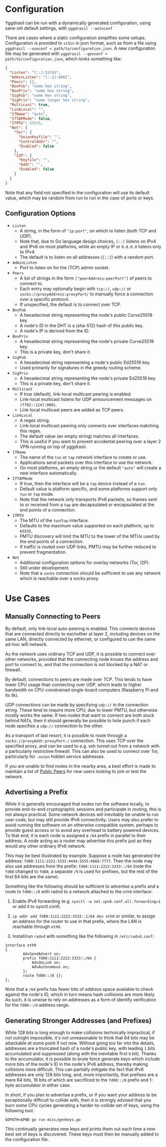 # Configuration

Yggdrasil can be run with a dynamically generated configuration, using sane-ish default settings, with `yggdrasil --autoconf`

There are cases where a static configuration simplifies some setups.
Configuration is provided to `stdin` in json format, such as from a file using `yggdrasil --useconf < path/to/configuration.json`.
A new configuration file may be generated with `yggdrasil --genconf > path/to/configuration.json`, which looks something like:

```json
{
  "Listen": "[::]:51743",
  "AdminListen": "[::1]:9001",
  "Peers": [],
  "BoxPub": "some hex string",
  "BoxPriv": "some hex string",
  "SigPub": "some hex string",
  "SigPriv": "some longer hex string",
  "Multicast": true,
  "LinkLocal": "",
  "IfName": "auto",
  "IfTAPMode": false,
  "IfMTU": 65535,
  "Net": {
    "Tor": {
      "OnionKeyfile": "",
      "ControlAddr": "",
      "Enabled": false
    },
    "I2P": {
      "Keyfile": "",
      "Addr": "",
      "Enabled": false
    }
  }
}
```

Note that any field not specified in the configuration will use its default value, which may be random from run to run in the case of ports or keys.

## Configuration Options

- `Listen`
    - A string, in the form of `"ip:port"`, on which to listen (both TCP and UDP).
    - Note that, due to Go language design choices, `[::]` listens on IPv4 and IPv6 on most platforms, while an empty IP or `0.0.0.0` listens only to IPv4.
    - The default is to listen on all addresses (`[::]`) with a random port.
- `AdminListen`
    - Port to listen on for the (TCP) admin socket.
- `Peers`
    - A list of strings in the form `["peerAddress:peerPort"]` of peers to connect to.
    - Each entry may optionally begin with `tcp://`, `udp://` or `socks://proxyAddress:proxyPort/` to manually force a connection over a specific protocol.
    - If unspecified, the default is to connect over TCP.
- `BoxPub`
    - A hexadecimal string representing the node's public Curve25519 key.
    - A node's ID in the DHT is a (sha-512) hash of this public key.
    - A node's IP is derived from the ID.
- `BoxPriv`
    - A hexadecimal string representing the node's private Curve25519 key.
    - This is a private key, don't share it.
- `SigPub`
    - A hexadecimal string representing a node's public Ed25519 key.
    - Used primarily for signatures in the greedy routing scheme.
- `SigPriv`
    - A hexadecimal string representing the node's private Ed25519 key.
    - This is a private key, don't share it.
- `Multicast`
    - If true (default), link-local multicast peering is enabled.
    - Link-local multicast listens for UDP announcement messages on `[ff02::114]:9001`.
    - Link-local multicast peers are added as TCP peers.
- `LinkLocal`
    - A regex string.
    - Link-local multicast peering only connects over interfaces matching this regex.
    - The default value (an empty string) matches all interfaces.
    - This is useful if you want to prevent accidental peering over a layer 2 VPN running on top of yggdrasil.
- `IfName`
    - The name of the `tun` or `tap` network interface to create or use.
    - Applications send packets over this interface to use the network.
    - On most platforms, an empty string or the default `"auto"` will create a new interface automatically.
- `IfTAPMode`
    - If true, then the interface will be a `tap` device instead of a `tun`.
    - Default value is platform specific, and some platforms support only `tun` or `tap` mode.
    - Note that the network only transports IPv6 packets, so frames sent to or received from a `tap` are decapsulated or encapsulated at the end points of a connection.
- `IfMTU`
    - The MTU of the `tun`/`tap` interface.
    - Defaults to the maximum value supported on each platform, up to `65535`.
    - PMTU discovery will limit the MTU to the lower of the MTUs used by the end points of a connection.
    - If traffic is routed over UDP links, PMTU may be further reduced to prevent fragmentation.
- `Net`
    - Additional configuration options for overlay networks (Tor, I2P).
    - Still under development.
    - Note that a `socks` connection should be sufficient to use any network which is reachable over a socks proxy.

# Use Cases

## Manually Connecting to Peers

By default, only link-local auto-peering is enabled.
This connects devices that are connected directly to eachother at layer 2, including devices on the same LAN, directly connected by ethernet, or configured to use the same ad-hoc wifi network.

As the network uses ordinary TCP and UDP, it is possible to connect over other networks, provided that the connecting node knows the address and port to connect to, and that the connection is not blocked by a NAT or firewall.

By default, connections to peers are made over TCP.
This tends to have lower CPU usage than connecting over UDP, which leads to higher bandwidth on CPU-constrained single-board computers (Raspberry Pi and its ilk).

UDP connections can be made by specifying `udp://` in the connection string.
These tend to require more CPU, due to lower PMTU, but otherwise mostly works the same.
If two nodes that want to connect are both stuck behind NATs, then it should generally be possible to hole punch if each node specifies a `udp://` connection to the other.

As a transport of last resort, it is possible to route through a `socks://proxyAddr:proxyPort:/` connection.
This uses TCP over the specified proxy, and can be used to e.g. ssh tunnel out from a network with a particularly restrictive firewall.
This can also be used to connect over Tor, particularly for `.onion` hidden service addresses.

If you are unable to find nodes in the nearby area, a best effort is made to maintain a list of [Public Peers](https://github.com/yggdrasil-network/public-peers) for new users looking to join or test the network.

## Advertising a Prefix

While it is generally encouraged that nodes run the software locally, to provide end-to-end cryptographic sessions and participate in routing, this is not always practical.
Some network devices will inevitably be unable to run user code, but may still provide IPv6 connectivity.
Users may also prefer to avoid running the software on an otherwise compatible system, perhaps to provide guest access or to avoid any overhead to battery powered devices.
To that end, it is each node is assigned a `/64` prefix in parallel to their address.
A node acting as a router may advertise this prefix just as they would any other ordinary IPv6 network.

This may be best illustrated by example.
Suppose a node has generated the address: `fd00:1111:2222:3333:4444:5555:6666:7777`.
Then the node may also use addresses from the prefix: `fd80:1111:2222:3333::/64` (note the `fd00` changed to `fd80`, a separate `/9` is used for prefixes, but the rest of the first 64 bits are the same).

Something like the following should be sufficient to advertise a prefix and a route to `fd00::/8` with radvd to a network attached to the `eth0` interface:

1. Enable IPv6 forwarding (e.g. `sysctl -w net.ipv6.conf.all.forwarding=1` or add it to sysctl.conf).

2. `ip addr add fd80:1111:2222:3333::1/64 dev eth0` or similar, to assign an address for the router to use in that prefix, where the LAN is reachable through `eth0`.

3. Install/run `radvd` with something like the following in `/etc/radvd.conf`:
```
interface eth0
{
        AdvSendAdvert on;
        prefix fd80:1111:2222:3333::/64 {
            AdvOnLink on;
            AdvAutonomous on;
        };
        route fd00::/8 {};
};
```

Note that a `/64` prefix has fewer bits of address space available to check against the node's ID, which in turn means hash collisions are more likely.
As such, it is unwise to rely on addresses as a form of identify verification for the `fd80::/9` address range.

## Generating Stronger Addresses (and Prefixes)

While 128 bits is long enough to make collisions technically impractical, if not outright impossible, it's not unreasonable to think that 64 bits may be attackable at some point if not now.
Without going too far into the details, addresses are a truncated hash of a node's public key, with leading `1` bits accumulated and suppressed (along with the inevitable first `0` bit).
Thanks to the accumulator, it is possible to brute force generate keys which include more bits of the node's ID in the node's IPv6 address, thereby making collisions more difficult.
This can partially mitigate the fact that IPv6 addresses are only 128 bits long, and, more importantly, that prefixes are a mere 64 bits, 16 bits of which are sacrificed to the `fd00::/8` prefix and 1-byte accumulator in either case.

In short, if you plan to advertise a prefix, or if you want your address to be exceptionally difficult to collide with, then it is strongly advised that you burn some CPU cycles generating a harder-to-collide set of keys, using the following tool:

```
GOPATH=$PWD go run misc/genkeys.go
```

This continually generates new keys and prints them out each time a new best set of keys is discovered.
These keys must then be manually added to the configuration file.


